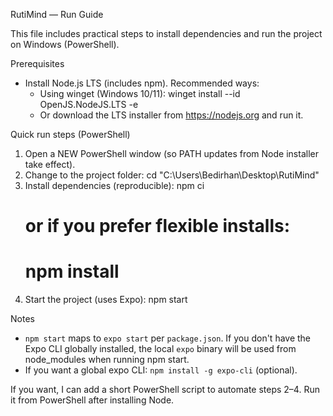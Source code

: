 RutiMind — Run Guide

This file includes practical steps to install dependencies and run the project on Windows (PowerShell).

Prerequisites
- Install Node.js LTS (includes npm). Recommended ways:
  - Using winget (Windows 10/11):
    winget install --id OpenJS.NodeJS.LTS -e
  - Or download the LTS installer from https://nodejs.org and run it.

Quick run steps (PowerShell)
1. Open a NEW PowerShell window (so PATH updates from Node installer take effect).
2. Change to the project folder:
   cd "C:\Users\Bedirhan\Desktop\RutiMind"
3. Install dependencies (reproducible):
   npm ci
   # or if you prefer flexible installs:
   # npm install
4. Start the project (uses Expo):
   npm start

Notes
- `npm start` maps to `expo start` per `package.json`. If you don't have the Expo CLI globally installed, the local `expo` binary will be used from node_modules when running npm start.
- If you want a global expo CLI: `npm install -g expo-cli` (optional).

If you want, I can add a short PowerShell script to automate steps 2–4. Run it from PowerShell after installing Node.

